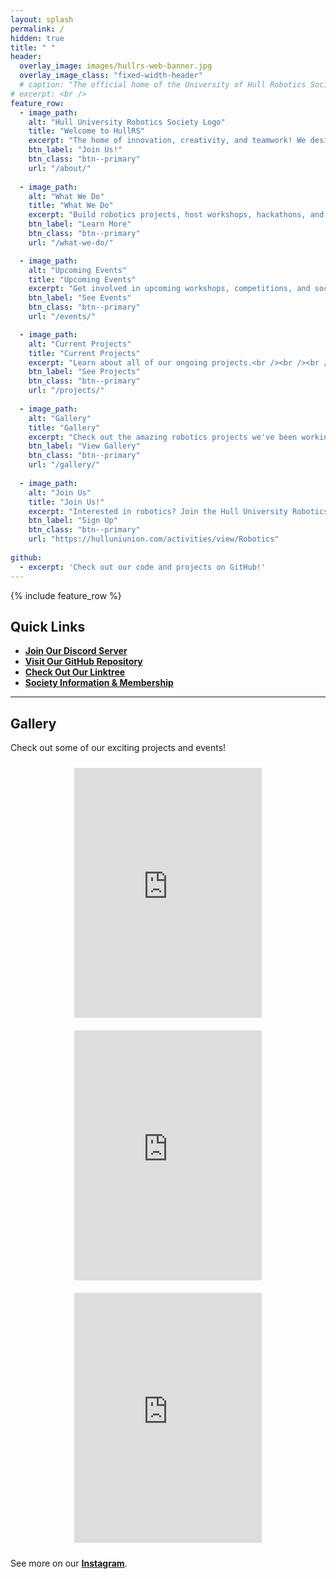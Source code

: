 ```yaml
---
layout: splash
permalink: /
hidden: true
title: " "
header:
  overlay_image: images/hullrs-web-banner.jpg
  overlay_image_class: "fixed-width-header"
  # caption: "The official home of the University of Hull Robotics Society"
# excerpt: <br />
feature_row:
  - image_path: 
    alt: "Hull University Robotics Society Logo"
    title: "Welcome to HullRS"
    excerpt: "The home of innovation, creativity, and teamwork! We design, build, and run exciting robotics projects."
    btn_label: "Join Us!"
    btn_class: "btn--primary"
    url: "/about/"
  
  - image_path: 
    alt: "What We Do"
    title: "What We Do"
    excerpt: "Build robotics projects, host workshops, hackathons, and competitions for all skill levels."
    btn_label: "Learn More"
    btn_class: "btn--primary"
    url: "/what-we-do/"

  - image_path: 
    alt: "Upcoming Events"
    title: "Upcoming Events"
    excerpt: "Get involved in upcoming workshops, competitions, and social events!<br /><br />"
    btn_label: "See Events"
    btn_class: "btn--primary"
    url: "/events/"

  - image_path:
    alt: "Current Projects"
    title: "Current Projects"
    excerpt: "Learn about all of our ongoing projects.<br /><br /><br />"
    btn_label: "See Projects"
    btn_class: "btn--primary"
    url: "/projects/"
  
  - image_path: 
    alt: "Gallery"
    title: "Gallery"
    excerpt: "Check out the amazing robotics projects we've been working on!<br /><br />"
    btn_label: "View Gallery"
    btn_class: "btn--primary"
    url: "/gallery/"
  
  - image_path: 
    alt: "Join Us"
    title: "Join Us!"
    excerpt: "Interested in robotics? Join the Hull University Robotics Society today!<br /><br />"
    btn_label: "Sign Up"
    btn_class: "btn--primary"
    url: "https://hulluniunion.com/activities/view/Robotics"
  
github:
  - excerpt: 'Check out our code and projects on GitHub!'
---
```

<!-- {% include feature_row id="intro" type="center" %} -->
{% include feature_row %}

## Quick Links  
- [**Join Our Discord Server**](https://discord.gg/DaNcZb7zvd)  
- [**Visit Our GitHub Repository**](https://github.com/Hull-Robotics-Society)  
- [**Check Out Our Linktree**](https://www.linktr.ee/HU_RS)  
- [**Society Information & Membership**](https://hulluniunion.com/activities/view/Robotics)  

---

## Gallery  
Check out some of our exciting projects and events!  
<div style="text-align: center;">
  <iframe 
    src="https://www.instagram.com/p/C-_BLd3utZe/embed"
    width="300" 
    height="400" 
    frameborder="0" 
    scrolling="no" 
    allowtransparency="true" 
    style="margin: 10px;">
  </iframe>
  <iframe 
    src="https://www.instagram.com/p/DDZYD4RuAYt/embed"
    width="300" 
    height="400" 
    frameborder="0" 
    scrolling="no" 
    allowtransparency="true" 
    style="margin: 10px;">
  </iframe>
  <iframe 
    src="https://www.instagram.com/p/DDj5TVotKq-/embed"
    width="300" 
    height="400" 
    frameborder="0" 
    scrolling="no" 
    allowtransparency="true" 
    style="margin: 10px;">
  </iframe>
</div>


See more on our [**Instagram**](https://instagram.com/hull_rs).
